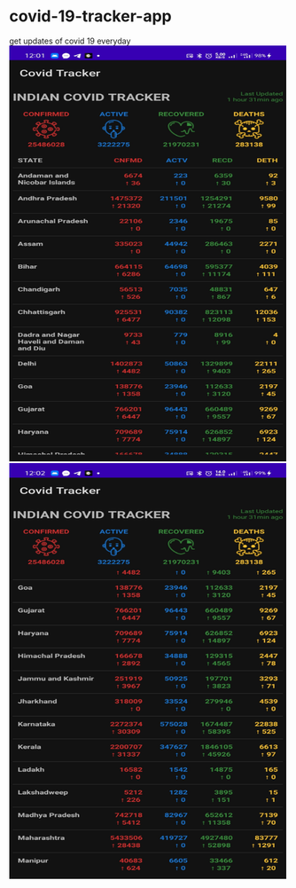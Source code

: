 # covid-19-tracker-app
get updates of covid 19 everyday
<img src="app/src/covid19tracker.jpg" alt="alt text" width="500" height="750">
<img src="app/src/covidtracker.jpg" alt="alt text" width="500" height="750">
